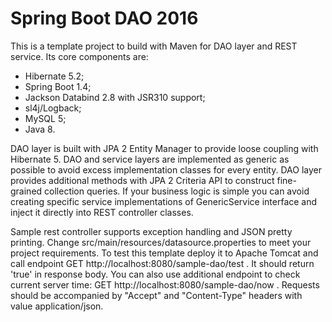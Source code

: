 # Spring Boot DAO 2016 #

This is a template project to build with Maven for DAO layer and REST service. Its core components are:

- Hibernate 5.2;
- Spring Boot 1.4;
- Jackson Databind 2.8 with JSR310 support;
- sl4j/Logback;
- MySQL 5;
- Java 8.

DAO layer is built with JPA 2 Entity Manager to provide loose coupling with Hibernate 5. DAO and service layers are implemented as generic as possible to avoid excess implementation classes for every entity. DAO layer provides additional methods with JPA 2 Criteria API to construct fine-grained collection queries. If your business logic is simple you can avoid creating specific service implementations of GenericService interface and inject it directly into REST controller classes.

Sample rest controller supports exception handling and JSON pretty printing. Change src/main/resources/datasource.properties to meet your project requirements.
To test this template deploy it to Apache Tomcat and call endpoint GET http://localhost:8080/sample-dao/test . It should return 'true' in response body. You can also use additional endpoint to check current server time: GET http://localhost:8080/sample-dao/now . Requests should be accompanied by "Accept" and "Content-Type" headers with value application/json.  